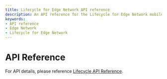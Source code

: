```yaml
---
title: Lifecycle for Edge Network API reference
description: An API reference for the Lifecycle for Edge Network mobile extension.
keywords:
- API reference
- Edge Network
- Lifecycle for Edge Network
---
```


# API Reference

For API details, please reference [Lifecycle API Reference](../mobile-core/lifecycle/api-reference.md).
